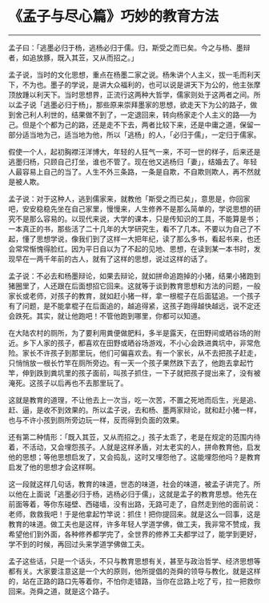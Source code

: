 # 《孟子与尽心篇》巧妙的教育方法

------

孟子曰：「逃墨必归于杨，逃杨必归于儒。归，斯受之而已矣。今之与杨、墨辩者，如追放豚，既入其苙，又从而招之。」

孟子说，当时的文化思想，重点在杨墨二家之说。杨朱讲个人主义，拔一毛而利天下，不为也。墨子的学说，是讲大众福利的，也可以说是讲天下为公的，他主张摩顶放踵以利天下。当时思想界，正流行这两种大哲学，儒家则处于这两者之间。所以孟子说「逃墨必归于杨」，那些原来崇拜墨家的思想，欲走天下为公的路子，做到舍己利人利世的，结果做不到了，一定退回来，转向杨家走个人主义的路──为己。但是个个都为己的路，还是走不下去，两者比较下来，还是中庸之道，保留一部分适当地为己，适当地为他，所以「逃杨」的人，「必归于儒」，一定归于儒家。

假使一个人，起初胸襟汪洋博大，年轻的人狂气一来，不可一世的样子，后来还是逃墨归杨，只顾自己打坐，谁也不管了。现在他又逃杨归「妻」，结婚去了。年轻人最容易上自己的当了。人生不外三条路，一条是自欺，不自欺则欺人，再不然就是被人欺。

孟子说：对于这种人，逃到儒家来，就教他「斯受之而已矣」，意思是，你回家吧，安安稳稳先坐在自己家里，慢慢来，人生修养不是那么简单的，学说思想的研究不是那么容易的。以现代来说，大学的课本，只是传知识的工具，不能算是书；一本真正的书，那些活了二十几年的大学研究生，看不了几本。不要以为自己了不起，懂了思想学说，像我们到了这样一大把年纪，读了那么多书，看起书来，也还会常常惭愧得脸红。因为平日自以为了不起的见地、思想，在读到某一本书时，发现早在一两千年前的古人，就有了这样的思想，说过这样的话了。

孟子说：不必去和杨墨辩论，如果去辩论，就如拼命追跑掉的小猪，结果小猪跑到猪圈里了，人还跟在后面想招它回来。这就等于谈到教育思想和方法的问题，一般家长或老师，对孩子的教育，就如赶小猪一样，拿一根棍子在后面猛追。一个孩子有了问题，是不能拿棍子在后面追的，越追得紧，这孩子跑得越快越远，说不定还会跌死。其实，就让他跑吧！不管他跑到哪里，你都可以知道。

在大陆农村的厕所，为了要利用粪便做肥料，多半是露天，在田野间或晒谷场的附近。乡下人家的孩子，都喜欢在田野或晒谷场游戏，不小心会跌进粪坑中，非常危险。家长不许孩子到那里玩，他们可偏喜欢去。有一个家长，从不去把孩子赶走，只悄悄放一根长竹竿在厕所旁边。有一天一个孩子果然跌下去了，他跑去拿起竹竿，伸到跌到粪坑里的孩子面前，叫孩子抓住，一下子就把孩子提出来了，没有被淹死。这孩子以后再也不去那里玩了。

这就是教育的道理，不让他去上一次当，吃一次苦，不置之死地而后生，光是追、赶、逼，是收不到效果的。所以孟子说，去和杨、墨两家辩论，就和赶小猪一样，也与不许小孩到厕所旁边玩一样，反而得到负面的效果。

还有第二种情形：「既入其苙，又从而招之。」孩子太乖了，老是在规定的范围内待着，不活动，又会埋怨孩子。人就是这样矛盾，对太老实的人，拼命教育他，启发他的思想；等他思想启发了，又会捣乱，这时又埋怨他了。这能埋怨他吗？是教育启发了他的思想才会这样啊。

这一段就这样几句话，教育的味道，世态的味道，社会的味道，被孟子讲完了。所以他在上面说「逃墨必归于杨，逃杨必归于儒」，这就是孟子的教育思想。他先在前面等着，等你东碰壁、西碰墙，没有出路，无路可走了，自然走到他的面前说：老师，救救我吧！于是他拿起竹竿说：抓住！把你提回来。就是这么一回事，这是教育的味道。做工夫也是这样，许多年轻人学道学佛，做工夫，我非常不赞成，我希望他们到外面，各种修养都学完了，全世界的修养工夫都学过了，能学到更好，学不到的时候，再回过头来学道学佛做工夫。

孟子这些话，只是一个话头，不只与教育思想有关，甚至与政治哲学、经济思想等都有关。大家要注意这是一个大的原则，他所提倡的尧舜的领导与教化，就是这样的，站在正路的路口先等着你，不怕你走错路，当你在岔路上吃了亏，拉一把救你回来。尧舜之道，就是这个路子。
